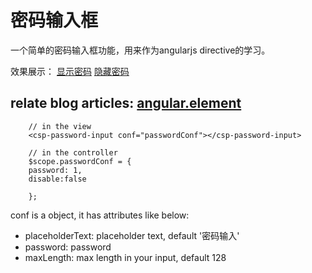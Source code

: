 # 密码输入框

一个简单的密码输入框功能，用来作为angularjs directive的学习。


效果展示：
[显示密码](https://github.com/xixi880928/AngularJs-UI/blob/master/passworldinpu/app/%E7%9D%81%E7%9C%BC.png)
[隐藏密码](https://github.com/xixi880928/AngularJs-UI/blob/master/passworldinpu/app/%E9%97%AD%E7%9C%BC.png)

**relate blog articles:**
[angular.element](http://www.jb51.net/article/59544.htm)
-

```
    // in the view
    <csp-password-input conf="passwordConf"></csp-password-input>

    // in the controller
    $scope.passwordConf = {
    password: 1,
    disable:false

    };
```

conf is a object, it has attributes like below:

*   placeholderText: placeholder text, default '密码输入'
*   password: password
*   maxLength:  max length in your input, default 128
